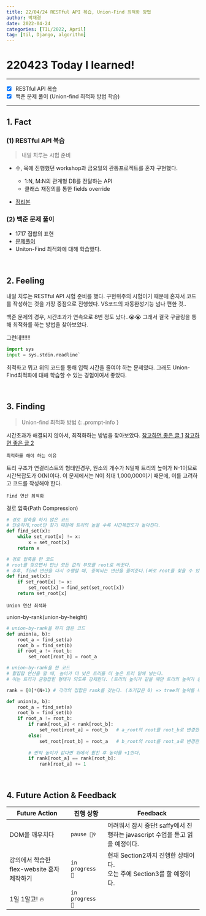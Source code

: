 ```yaml
---
title: 22/04/24 RESTful API 복습, Union-Find 최적화 방법
author: 박재경
date: 2022-04-24
categories: [TIL/2022, April]
tag: [til, Django, algorithm]
---
```


# 220423 Today I learned!

---

- [x] RESTful API 복습 
- [x]  백준 문제 풀이 (Union-find 최적화 방법 학습)

---

## 1. Fact 

### (1) RESTful API 복습

> 내일 치루는 시험 준비

- 수, 목에 진행했던 workshop과 금요일의 관통프로젝트를 혼자 구현했다.
  - 1:N, M:N의 관계형 DB를 전달하는  API
  - 클래스 재정의를 통한 fields override 

- [정리본](https://github.com/JaeKP/Study/blob/master/web/Django/08_REST%20API.md)




### (2) 백준 문제 풀이

- 1717 집합의 표현
- [문제풀이](https://github.com/JaeKP/Study/tree/master/algorithm/1%EC%9D%BC1%EC%95%8C%EA%B3%A0/04%EC%9B%94/0424)
- Uniton-Find 최적화에 대해 학습했다. 

<br>

## 2. Feeling

내일 치루는 RESTful API 시험 준비를 했다. 구현위주의 시험이기 때문에 혼자서 코드를 작성하는 것을 가장 중점으로 진행했다.
VS코드의 자동완성기능 넘나 편한 것..

백준 문제의 경우, 시간초과가 연속으로 8번 정도 났다..😭😭 그래서 결국 구글링을 통해 최적화를 하는 방법을 찾아보았다. 

그런데!!!!!! 

```python
import sys
input = sys.stdin.readline`
```

최적화고 뭐고 위의 코드를 통해 입력 시간을 줄여야 하는 문제였다. 그래도 Union-Find최적화에 대해 학습할 수 있는 경험이여서 좋았다. 

<br>

## 3. Finding 

> Union-find 최적화 방법
{: .prompt-info }

시간초과가 해결되지 않아서, 최적화하는 방법을 찾아보았다.  [참고하면 좋은 글 1](https://gmlwjd9405.github.io/2018/08/31/algorithm-union-find.html)   [참고하면 좋은 글 2](https://www.geeksforgeeks.org/union-find-algorithm-set-2-union-by-rank/)

`최적화를 해야 하는 이유 `

트리 구조가 연결리스트의 형태인경우, 원소의 개수가 N일때 트리의 높이가 N-1이므로 시간복잡도가 O(N)이다.
이 문제에서는 N이 최대 1,000,000이기 때문에, 이를 고려하고 코드를 작성해야 한다. 



`Find 연산 최적화` 

경로 압축(Path Compression)

```python
# 경로 압축을 하지 않은 코드 
# 단순하게,root만 찾기 때문에 트리의 높을 수록 시간복잡도가 높아진다. 
def find_set(x):
    while set_root[x] != x:
        x = set_root[x]
    return x
```



```python
# 경로 압축을 한 코드
# root를 찾으면서 만난 모든 값의 부모를 root로 바꾼다. 
# 추후, find 연산을 다시 수행할 때, 중복되는 연산을 줄여준다.(바로 root를 찾을 수 있게 해준다.)
def find_set(x):
    if set_root[x] != x:
        set_root[x] = find_set(set_root[x])
    return set_root[x]
```



`Union 연산 최적화`

union-by-rank(union-by-height)

```python
# union-by-rank을 하지 않은 코드
def union(a, b):
    root_a = find_set(a)
    root_b = find_set(b)
    if root_a != root_b:
        set_root[root_b] = root_a
```



```python
# union-by-rank을 한 코드
# 합집합 연산을 할 때, 높이가 더 낮은 트리를 더 높은 트리 밑에 넣는다.
# 이는 트리가 균형잡힌 형태가 되도록 강제한다. (트리의 높이가 같을 때만 트리의 높이가 증가한다.)

rank = [0]*(N+1) # 각각의 집합은 rank를 갖는다. (초기값은 0) => tree의 높이를 나타낸다. 

def union(a, b):
    root_a = find_set(a)
    root_b = find_set(b)
    if root_a != root_b:
        if rank[root_a] < rank[root_b]: 
            set_root[root_a] = root_b   # a_root의 root를 root_b로 변경한다.
        else:
            set_root[root_b] = root_a   # b_root의 root를 root_a로 변경한다.
            
        # 만약 높이가 같다면 위에서 합친 후 높이를 +1한다.
        if rank[root_a] == rank[root_b]: 
            rank[root_a] += 1
```

<br>

## 4. Future Action & Feedback

| Future Action                              | 진행 상황       | Feedback                                                     |
| ------------------------------------------ | --------------- | ------------------------------------------------------------ |
| DOM을 깨우치다                             | `pause 🤦‍♀️ `     | 어려워서 잠시 중단! saffy에서 진행하는 javascript 수업을 듣고 읽을 예정이다. |
| 강의에서 학습한 flex-website 혼자 제작하기 | `in progress 🚀` | 현재 Section2까지 진행한 상태이다.<br />오는 주에 Section3를 할 예정이다. |
| 1일 1알고! 🔥                               | `in progress 🚀` |                                                              |

<br>
